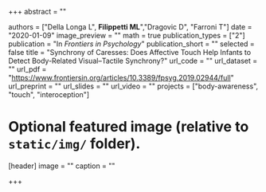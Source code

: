 +++
abstract = ""

authors = ["Della Longa L", **Filippetti ML**","Dragovic D", "Farroni T"]
date = "2020-01-09"
image_preview = ""
math = true
publication_types = ["2"]
publication = "In *Frontiers in Psychology*"
publication_short = ""
selected = false
title = "Synchrony of Caresses: Does Affective Touch Help Infants to Detect Body-Related Visual–Tactile Synchrony?"
url_code = ""
url_dataset = ""
url_pdf = "https://www.frontiersin.org/articles/10.3389/fpsyg.2019.02944/full"
url_preprint = ""
url_slides = ""
url_video = ""
projects = ["body-awareness", "touch", "interoception"]

# Optional featured image (relative to `static/img/` folder).
[header]
image = ""
caption = ""

+++
